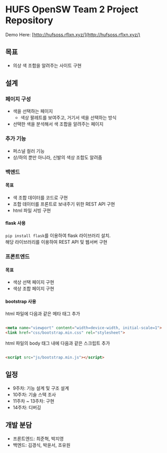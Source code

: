 # HUFS OpenSW Team 2 Project Repository

Demo Here: [http://hufsoss.rflxn.xyz/](http://hufsoss.rflxn.xyz/)

## 목표

* 의상 색 조합을 알려주는 사이트 구현

## 설계

### 페이지 구성

* 색을 선택하는 페이지
    * 색상 팔레트를 보여주고, 거기서 색을 선택하는 방식
* 선택한 색을 분석해서 색 조합을 알려주는 페이지

### 추가 기능

* 퍼스널 컬러 기능
* 상/하의 뿐만 아니라, 신발의 색상 조합도 알려줌

### 백엔드

#### 목표

* 색 조합 데이터를 코드로 구현
* 조합 데이터를 프론트로 보내주기 위한 REST API 구현
* html 파일 서빙 구현

#### flask 사용

```pip install flask```를 이용하여 flask 라이브러리 설치.    
해당 라이브러리를 이용하여 REST API 및 웹서버 구현

### 프론트엔드

#### 목표

* 색상 선택 페이지 구현
* 색상 조합 페이지 구현

#### bootstrap 사용

html 파일에 다음과 같은 메타 태그 추가

```html

<meta name="viewport" content="width=device-width, initial-scale=1">
<link href="css/bootstrap.min.css" rel="stylesheet">
```

html 파일의 body 태그 내에 다음과 같은 스크립트 추가

```html

<script src="js/bootstrap.min.js"></script>
```

## 일정

* 9주차: 기능 설계 및 구조 설계
* 10주차: 기술 스택 조사
* 11주차 ~ 13주차: 구현
* 14주차: 디버깅

## 개발 분담

* 프론트엔드: 최준혁, 박지영
* 백엔드: 김경식, 박윤서, 조유원

